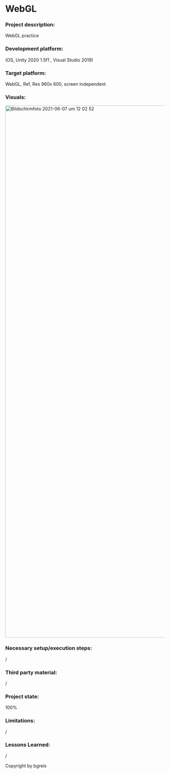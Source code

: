 # WebGL

### Project description: 
WebGL practice

### Development platform: 
(OS, Unity 2020 1.5f1 , Visual Studio 2019)

### Target platform: 
WebGL, Ref, Res 960x 600, screen independent 


### Visuals: 
<img width="1680" alt="Bildschirmfoto 2021-06-07 um 12 02 52" src="https://user-images.githubusercontent.com/72389948/120998418-5de99180-c788-11eb-9ac9-702907fa789d.png">

### Necessary setup/execution steps: 
/

### Third party material: 
/

### Project state: 
100%

### Limitations: 
/

### Lessons Learned:
/

Copyright by bgreis
